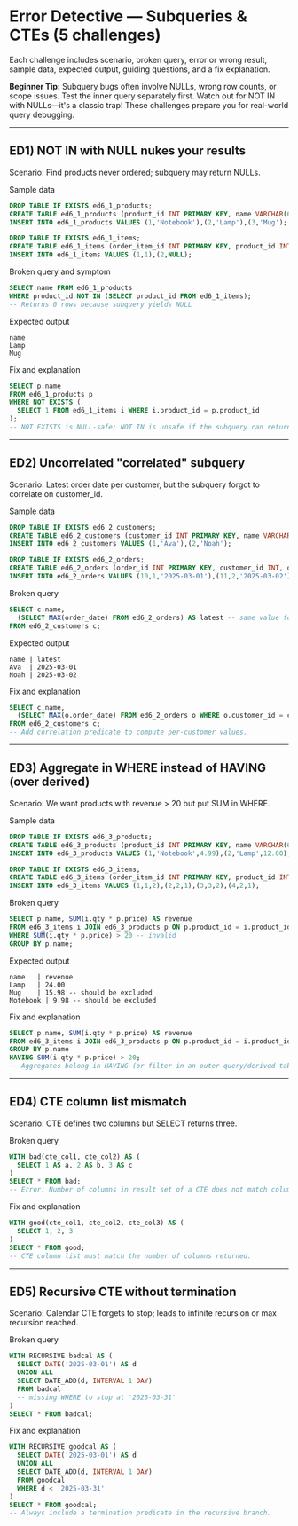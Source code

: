 # Error Detective — Subqueries & CTEs (5 challenges)

Each challenge includes scenario, broken query, error or wrong result, sample data, expected output, guiding questions, and a fix explanation.

**Beginner Tip:** Subquery bugs often involve NULLs, wrong row counts, or scope issues. Test the inner query separately first. Watch out for NOT IN with NULLs—it's a classic trap! These challenges prepare you for real-world query debugging.

---

## ED1) NOT IN with NULL nukes your results
Scenario: Find products never ordered; subquery may return NULLs.

Sample data
```sql
DROP TABLE IF EXISTS ed6_1_products;
CREATE TABLE ed6_1_products (product_id INT PRIMARY KEY, name VARCHAR(60));
INSERT INTO ed6_1_products VALUES (1,'Notebook'),(2,'Lamp'),(3,'Mug');

DROP TABLE IF EXISTS ed6_1_items;
CREATE TABLE ed6_1_items (order_item_id INT PRIMARY KEY, product_id INT);
INSERT INTO ed6_1_items VALUES (1,1),(2,NULL);
```
Broken query and symptom
```sql
SELECT name FROM ed6_1_products
WHERE product_id NOT IN (SELECT product_id FROM ed6_1_items);
-- Returns 0 rows because subquery yields NULL
```
Expected output
```
name
Lamp
Mug
```
Fix and explanation
```sql
SELECT p.name
FROM ed6_1_products p
WHERE NOT EXISTS (
  SELECT 1 FROM ed6_1_items i WHERE i.product_id = p.product_id
);
-- NOT EXISTS is NULL-safe; NOT IN is unsafe if the subquery can return NULLs.
```

---

## ED2) Uncorrelated "correlated" subquery
Scenario: Latest order date per customer, but the subquery forgot to correlate on customer_id.

Sample data
```sql
DROP TABLE IF EXISTS ed6_2_customers;
CREATE TABLE ed6_2_customers (customer_id INT PRIMARY KEY, name VARCHAR(60));
INSERT INTO ed6_2_customers VALUES (1,'Ava'),(2,'Noah');

DROP TABLE IF EXISTS ed6_2_orders;
CREATE TABLE ed6_2_orders (order_id INT PRIMARY KEY, customer_id INT, order_date DATE);
INSERT INTO ed6_2_orders VALUES (10,1,'2025-03-01'),(11,2,'2025-03-02');
```
Broken query
```sql
SELECT c.name,
  (SELECT MAX(order_date) FROM ed6_2_orders) AS latest -- same value for all
FROM ed6_2_customers c;
```
Expected output
```
name | latest
Ava  | 2025-03-01
Noah | 2025-03-02
```
Fix and explanation
```sql
SELECT c.name,
  (SELECT MAX(o.order_date) FROM ed6_2_orders o WHERE o.customer_id = c.customer_id) AS latest
FROM ed6_2_customers c;
-- Add correlation predicate to compute per-customer values.
```

---

## ED3) Aggregate in WHERE instead of HAVING (over derived)
Scenario: We want products with revenue > 20 but put SUM in WHERE.

Sample data
```sql
DROP TABLE IF EXISTS ed6_3_products;
CREATE TABLE ed6_3_products (product_id INT PRIMARY KEY, name VARCHAR(60), price DECIMAL(7,2));
INSERT INTO ed6_3_products VALUES (1,'Notebook',4.99),(2,'Lamp',12.00),(3,'Mug',7.99);

DROP TABLE IF EXISTS ed6_3_items;
CREATE TABLE ed6_3_items (order_item_id INT PRIMARY KEY, product_id INT, qty INT);
INSERT INTO ed6_3_items VALUES (1,1,2),(2,2,1),(3,3,2),(4,2,1);
```
Broken query
```sql
SELECT p.name, SUM(i.qty * p.price) AS revenue
FROM ed6_3_items i JOIN ed6_3_products p ON p.product_id = i.product_id
WHERE SUM(i.qty * p.price) > 20 -- invalid
GROUP BY p.name;
```
Expected output
```
name   | revenue
Lamp   | 24.00
Mug    | 15.98 -- should be excluded
Notebook | 9.98 -- should be excluded
```
Fix and explanation
```sql
SELECT p.name, SUM(i.qty * p.price) AS revenue
FROM ed6_3_items i JOIN ed6_3_products p ON p.product_id = i.product_id
GROUP BY p.name
HAVING SUM(i.qty * p.price) > 20;
-- Aggregates belong in HAVING (or filter in an outer query/derived table).
```

---

## ED4) CTE column list mismatch
Scenario: CTE defines two columns but SELECT returns three.

Broken query
```sql
WITH bad(cte_col1, cte_col2) AS (
  SELECT 1 AS a, 2 AS b, 3 AS c
)
SELECT * FROM bad;
-- Error: Number of columns in result set of a CTE does not match column list
```
Fix and explanation
```sql
WITH good(cte_col1, cte_col2, cte_col3) AS (
  SELECT 1, 2, 3
)
SELECT * FROM good;
-- CTE column list must match the number of columns returned.
```

---

## ED5) Recursive CTE without termination
Scenario: Calendar CTE forgets to stop; leads to infinite recursion or max recursion reached.

Broken query
```sql
WITH RECURSIVE badcal AS (
  SELECT DATE('2025-03-01') AS d
  UNION ALL
  SELECT DATE_ADD(d, INTERVAL 1 DAY)
  FROM badcal
  -- missing WHERE to stop at '2025-03-31'
)
SELECT * FROM badcal;
```
Fix and explanation
```sql
WITH RECURSIVE goodcal AS (
  SELECT DATE('2025-03-01') AS d
  UNION ALL
  SELECT DATE_ADD(d, INTERVAL 1 DAY)
  FROM goodcal
  WHERE d < '2025-03-31'
)
SELECT * FROM goodcal;
-- Always include a termination predicate in the recursive branch.
```
